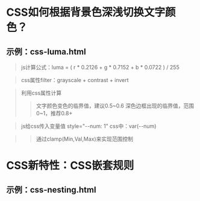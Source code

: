 
# CSS如何根据背景色深浅切换文字颜色？
## 示例：css-luma.html

> js计算公式：luma = ( r * 0.2126 + g * 0.7152 + b * 0.0722 ) / 255

> css属性filter：grayscale + contrast + invert

> 利用css属性计算
> > 文字颜色变色的临界值，建议0.5~0.6
> > 深色边框出现的临界值，范围0~1，推荐0.8+

> js给css传入变量值 style="--num: 1" css中：var(--num)

> > 通过clamp(Min,Val,Max)来实现范围控制

# CSS新特性：CSS嵌套规则

## 示例：css-nesting.html